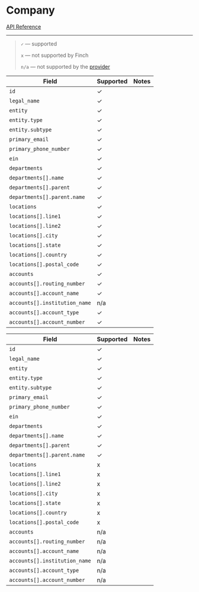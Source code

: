 # Company

[API Reference](https://developer.tryfinch.com/docs/reference/b3A6MTcxMzYwODg-company)

---
<!-- theme: info -->
> `✓` — supported
>
> `x` — not supported by Finch
>
> `n/a` — not supported by the [provider](../../Providers.md)

<!--
type: tab
title: Gusto
-->
Field | Supported | Notes
---------|----------|---------
 `id` | ✓ | 
 `legal_name` | ✓ | 
 `entity` | ✓ | 
 `entity.type` | ✓ | 
 `entity.subtype` | ✓ | 
 `primary_email` | ✓ | 
 `primary_phone_number` | ✓ | 
 `ein` | ✓ | 
 `departments` | ✓ | 
 `departments[].name` | ✓ | 
 `departments[].parent` | ✓ | 
 `departments[].parent.name` | ✓ | 
 `locations` | ✓ | 
 `locations[].line1` | ✓ | 
 `locations[].line2` | ✓ | 
 `locations[].city` | ✓ | 
 `locations[].state` | ✓ | 
 `locations[].country` | ✓ | 
 `locations[].postal_code` | ✓ | 
 `accounts` | ✓ | 
 `accounts[].routing_number` | ✓ | 
 `accounts[].account_name` | ✓ | 
 `accounts[].institution_name` | n/a | 
 `accounts[].account_type` | ✓ | 
 `accounts[].account_number` | ✓ | 

<!--
type: tab
title: ADP Workforce Now
-->
Field | Supported | Notes
---------|----------|---------
 `id` | ✓ | 
 `legal_name` | ✓ | 
 `entity` | ✓ | 
 `entity.type` | ✓ | 
 `entity.subtype` | ✓ | 
 `primary_email` | ✓ | 
 `primary_phone_number` | ✓ | 
 `ein` | ✓ | 
 `departments` | ✓ | 
 `departments[].name` | ✓ | 
 `departments[].parent` | ✓ | 
 `departments[].parent.name` | ✓ | 
 `locations` | x | 
 `locations[].line1` | x | 
 `locations[].line2` | x | 
 `locations[].city` | x | 
 `locations[].state` | x | 
 `locations[].country` | x | 
 `locations[].postal_code` | x | 
 `accounts` | n/a | 
 `accounts[].routing_number` | n/a | 
 `accounts[].account_name` | n/a | 
 `accounts[].institution_name` | n/a | 
 `accounts[].account_type` | n/a | 
 `accounts[].account_number` | n/a | 

<!-- type: tab-end -->




